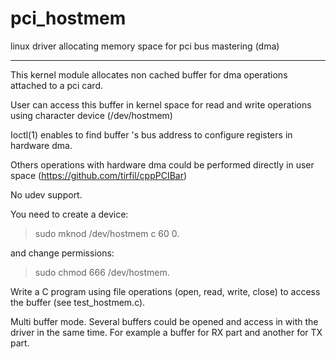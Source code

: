 # pci_hostmem
linux driver allocating memory space for pci bus mastering (dma)

----

This kernel module allocates non cached buffer for dma operations
attached to a pci card.

User can access this buffer in kernel space for read and write operations using
character device (/dev/hostmem)

Ioctl(1) enables to find buffer 's bus address to configure registers in hardware dma.

Others operations with hardware dma could be performed directly in user
space (https://github.com/tirfil/cppPCIBar)

No udev support.

You need to create a device: 
> sudo mknod /dev/hostmem c 60 0.

and change permissions: 
> sudo chmod 666 /dev/hostmem.

Write a C program using file operations (open, read, write, close) to access the buffer (see test_hostmem.c).

Multi buffer mode. Several buffers could be opened and access in with the driver in the same time. 
For example a buffer for RX part and another for TX part.
